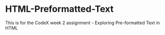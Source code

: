 # HTML-Preformatted-Text
This is for the CodeX week 2 assignment - Exploring Pre-formatted Text in HTML
